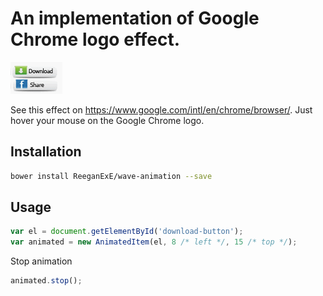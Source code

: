 # An implementation of Google Chrome logo effect.

![demo](demo.gif)

See this effect on https://www.google.com/intl/en/chrome/browser/. Just hover your mouse on the Google Chrome logo.

## Installation
```sh
bower install ReeganExE/wave-animation --save
```

## Usage
```js
var el = document.getElementById('download-button');
var animated = new AnimatedItem(el, 8 /* left */, 15 /* top */);
```

Stop animation
```js
animated.stop();
```
